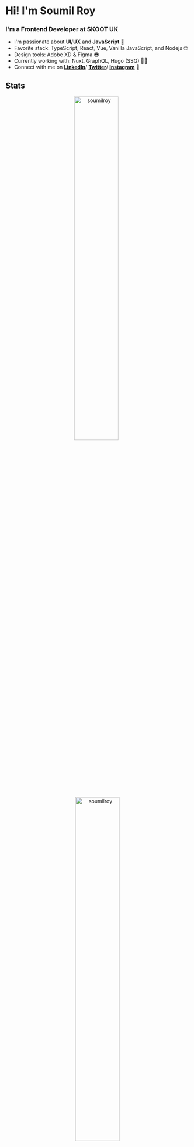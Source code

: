 
# Hi! I'm Soumil Roy
### I'm a **Frontend Developer** at **SKOOT UK**

- I'm passionate about **UI/UX** and **JavaScript** :star_struck:
- Favorite stack: TypeScript, React, Vue, Vanilla JavaScript, and Nodejs :nerd_face:
- Design tools: Adobe XD & Figma :sunglasses:
- Currently working with: Nuxt, GraphQL, Hugo (SSG) :surfing_man:
- Connect with me on **[LinkedIn]**/ **[Twitter]**/ **[Instagram]** :wave:

## Stats
<p align="center">
<img width="49%" src="https://github-readme-streak-stats.herokuapp.com/?user=soumilroy&theme=dark&hide_border=true&include_all_commits=true" alt="soumilroy" /> &nbsp; <img width="49%" src="https://github-readme-stats.vercel.app/api/top-langs?username=soumilroy&count_private=true&show_icons=true&theme=dark&title_color=ff8000&text_color=ffffff&locale=en&layout=compact&hide_border=true" alt="soumilroy" />  
</p>

[linkedin]: https://www.linkedin.com/in/soumilroy "LinkedIn"
[twitter]: https://twitter.com/soumil_roy "Twitter"
[instagram]: https://www.instagram.com/soumilroy/ "Instagram"
[blog]: http://soumilroy.com/ "Blog"
